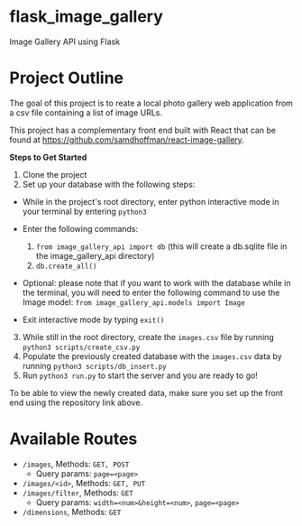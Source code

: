 # flask_image_gallery
Image Gallery API using Flask

# Project Outline
The goal of this project is to reate a local photo gallery web application from a csv file containing a list of image URLs.

This project has a complementary front end built with React that can be found at https://github.com/samdhoffman/react-image-gallery.

**Steps to Get Started**
1. Clone the project
2. Set up your database with the following steps:
  * While in the project's root directory, enter python interactive mode in your terminal by entering `python3`
  * Enter the following commands:
    1. `from image_gallery_api import db` (this will create a db.sqlite file in the image_gallery_api directory)
    2. `db.create_all()`
   
  * Optional: please note that if you want to work with the database while in the terminal, you will need to enter the following command to use the Image model:
   `from image_gallery_api.models import Image`
  * Exit interactive mode by typing `exit()`
  
3. While still in the root directory, create the `images.csv` file by running `python3 scripts/create_csv.py`
4. Populate the previously created database with the `images.csv` data by running `python3 scripts/db_insert.py`
5. Run `python3 run.py` to start the server and you are ready to go!

To be able to view the newly created data, make sure you set up the front end using the repository link above.

# Available Routes
* `/images`, Methods: `GET, POST`
  * Query params: `page=<page>`
* `/images/<id>`, Methods: `GET, PUT`
* `/images/filter`, Methods: `GET`
  * Query params: `width=<num>&height=<num>`, `page=<page>`
* `/dimensions`, Methods: `GET`